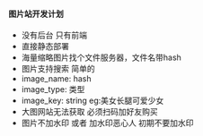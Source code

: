 #### 图片站开发计划

- 没有后台 只有前端
- 直接静态部署
- 海量缩略图片找个文件服务器，文件名带hash
- 图片支持搜索 简单的 
- image_name: hash
- image_type: 类型
- image_key: string eg:美女长腿可爱少女
- 大图网站无法获取 必须扫码加好友购买
- 图片不加水印 或者 加水印恶心人 初期不要加水印